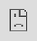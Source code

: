 ```yaml
---
title: >-
  The video game adaptation of cult classic Toxic Crusaders cartoon finally gets
  a release date
date: '2025-07-27'
excerpt: >-
  The streets of Tromaville, New Jersey are calling once again as the video game
  adaptation of the off-the-wall cartoon series Toxic Crusaders gets a re...
coverImage: >-
  https://images.unsplash.com/photo-1549317661-bd32c8ce0db2?w=400&h=200&fit=crop&auto=format
author: AIVibe
tags:
  - Ai
category: Transportation
source: >-
  https://www.engadget.com/gaming/the-video-game-adaptation-of-cult-classic-toxic-crusaders-cartoon-finally-gets-a-release-date-213050227.html?src=rss
---
```

<p>The streets of Tromaville, New Jersey are calling once again as the video game adaptation of the off-the-wall cartoon series<em> Toxic Crusaders</em> gets a release date. Seen in an <a data-i13n="elm:context_link;elmt:doNotAffiliate;cpos:1;pos:1" class="no-affiliate-link" href="https://www.youtube.com/watch?v=MVtgZyTnDmo">official trailer</a> from Retroware that was shown off during San Diego Comic-Con and shared online by IGN, the <em>Toxic Crusaders</em> game is releasing on December 4 on PlayStation, Xbox, Nintendo Switch and Steam.</p>
<div id="59cde8c5aaeb4a6483e5e9f26f888c41"><iframe src="https://www.youtube.com/embed/MVtgZyTnDmo?rel=0" style="top:0;left:0;width:100%;height:100%;position:absolute;border:0;" allowfullscreen scrolling="no" data-embed-domain="www.youtube.com"></iframe></div>
<p>As a true callback to the quirky cartoon from the &#39;90s, the video game is designed as a side-scrolling beat &#39;em up, all packaged in a fitting pixel art style. In <em>Toxic Crusaders</em>, you can select up to seven characters from the series, each with their own unique movesets and abilities, and join together for up to four players in local co-op. For <em>Toxic Crusaders</em> fans wanting more after the original series ended without a second season, this adaptation picks up where things left off. You&#39;ll still run into some familiar faces, like the story&#39;s main villain, Dr. Killemoff and his two bumbling henchmen.</p>
<span id="end-legacy-contents"></span><p>For followers of the franchise, it&#39;s been a discouraging journey since Retroware first announced the adaptation for <a data-i13n="elm:context_link;elmt:doNotAffiliate;cpos:2;pos:1" class="no-affiliate-link" href="https://bloody-disgusting.com/video-games/3754789/retroware-announces-toxic-crusaders-beat-em-up-for-a-late-2023-release-trailer/">release in 2023</a>. It&#39;s been delayed a couple of times, but the latest trailer finally offers a definitive date. If you can&#39;t wait until December, you can catch <a data-i13n="elm:context_link;elmt:doNotAffiliate;cpos:3;pos:1" class="no-affiliate-link" href="https://www.youtube.com/watch?v=HKe0pep35gQ"><em>The Toxic Avenger</em></a><em>&nbsp;</em>film — which is a reboot of the original movie from 1984 that the <em>Toxic Crusaders</em> cartoon was adapted from — in theaters on August 29.</p>This article originally appeared on Engadget at https://www.engadget.com/gaming/the-video-game-adaptation-of-cult-classic-toxic-crusaders-cartoon-finally-gets-a-release-date-213050227.html?src=rss

